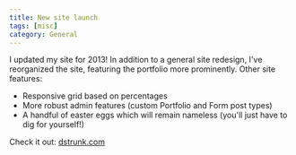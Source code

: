 ```yaml
---
title: New site launch
tags: [misc]
category: General
---
```


I updated my site for 2013! In addition to a general site redesign, I've reorganized the site, featuring the portfolio more prominently. Other site features:

- Responsive grid based on percentages
- More robust admin features (custom Portfolio and Form post types)
- A handful of easter eggs which will remain nameless (you'll just have to dig for yourself!)

Check it out: [dstrunk.com](http://dstrunk.com "The design and development portfolio of Daniel Strunk")
